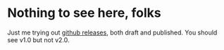 # Nothing to see here, folks

Just me trying out [github releases](https://docs.github.com/en/github/administering-a-repository/managing-releases-in-a-repository), both draft and published. You should see v1.0 but not v2.0.
